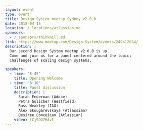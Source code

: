 ```yaml
---
layout: event
type: event
title: Design System meetup Sydney v2.0.0
date: 2018-04-15
location: /_locations/atlassian.md
sponsors:
  - /_sponsors/thinkmill.md
link: https://www.meetup.com/Design-System/events/249412634/
description: |
  Our second Design System meetup v2.0.0 is up.
  Come and join us for a panel centered around the topic:
  Challenges of scaling design systems.

speakers:
  - time: "5:45"
    title: Opening Welcome
  - time: "6:10"
    title: Panel discussion
    description: |
      Sarah Federman (Adobe)
      Petra Gulicher (Westfield)
      Russ Weakley (IAG)
      Alex Skougarevskaya (Atlassian)
      Desiree Conceicao (Atlassian)
    video: fCj9DG7HAvI
---
```

